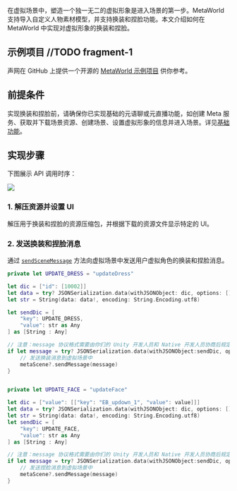 在虚拟场景中，塑造一个独一无二的虚拟形象是进入场景的第一步。MetaWorld 支持导入自定义人物素材模型，并支持换装和捏脸功能。本文介绍如何在 MetaWorld 中实现对虚拟形象的换装和捏脸。

## 示例项目 //TODO fragment-1

声网在 GitHub 上提供一个开源的 [MetaWorld 示例项目](https://github.com/AgoraIO-Community/Agora-MetaWorld/tree/dev_metasdk1.0) 供你参考。


## 前提条件

实现换装和捏脸前，请确保你已实现基础的元语聊或元直播功能，如创建 Meta 服务、获取并下载场景资源、创建场景、设置虚拟形象的信息并进入场景。详见[基础功能](https://docs.agora.io/cn/metaworld/mw_integration_metachat_ios?platform=All%20Platforms)。

## 实现步骤

下图展示 API 调用时序：

![](https://web-cdn.agora.io/docs-files/1688029010963)

### 1. 解压资源并设置 UI

解压用于换装和捏脸的资源压缩包，并根据下载的资源文件显示特定的 UI。

### 2. 发送换装和捏脸消息

通过 [`sendSceneMessage`](/mw_api_ref_ios?platform=All%20Platforms#sendscenemessage) 方法向虚拟场景中发送用户虚拟角色的换装和捏脸消息。

```swift
private let UPDATE_DRESS = "updateDress"

let dic = ["id": [10002]]
let data = try? JSONSerialization.data(withJSONObject: dic, options: [])
let str = String(data: data!, encoding: String.Encoding.utf8)

let sendDic = [
    "key": UPDATE_DRESS,
    "value": str as Any
] as [String : Any]

// 注意：message 协议格式需要由你们的 Unity 开发人员和 Native 开发人员协商后规定
if let message = try? JSONSerialization.data(withJSONObject:sendDic, options: .fragmentsAllowed) {
    // 发送换装消息到虚拟场景中
    metaScene?.sendMessage(message)
}


private let UPDATE_FACE = "updateFace"

let dic = ["value": [["key": "EB_updown_1", "value": value]]]
let data = try? JSONSerialization.data(withJSONObject: dic, options: [])
let str = String(data: data!, encoding: String.Encoding.utf8)
let sendDic = [
    "key": UPDATE_FACE,
    "value": str as Any
] as [String : Any]

// 注意：message 协议格式需要由你们的 Unity 开发人员和 Native 开发人员协商后规定
if let message = try? JSONSerialization.data(withJSONObject:sendDic, options: .fragmentsAllowed) {
    // 发送捏脸消息到虚拟场景中
    metaScene?.sendMessage(message)
}
```